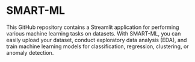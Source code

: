 # SMART-ML
This GitHub repository contains a Streamlit application for performing various machine learning tasks on datasets. With SMART-ML, you can easily upload your dataset, conduct exploratory data analysis (EDA), and train machine learning models for classification, regression, clustering, or anomaly detection.
